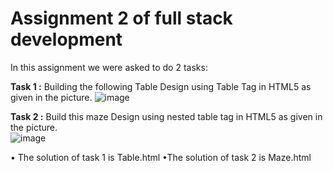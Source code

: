 # Assignment 2 of full stack development 

In this assignment we were asked to do 2 tasks:

**Task 1 :** Building the following Table Design using Table Tag in HTML5 as given in the picture.
![image](https://github.com/user-attachments/assets/d0a6121f-10d5-42dd-8613-c94df79624f5)

**Task 2 :** Build this maze Design using nested table tag in HTML5 as given in the picture. <br>
![image](https://github.com/user-attachments/assets/e97dffed-e55f-4e0c-a7d8-40997522dcef)

• The solution of task 1 is Table.html
•The solution of task 2 is Maze.html 
